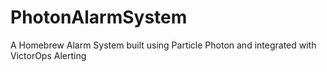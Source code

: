 # PhotonAlarmSystem
A Homebrew Alarm System built using Particle Photon and integrated with VictorOps Alerting
